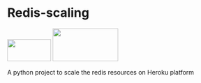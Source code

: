 # Redis-scaling
<img src="https://upload.wikimedia.org/wikipedia/en/thumb/6/6b/Redis_Logo.svg/1200px-Redis_Logo.svg.png" width="100" height="50">   <img src="https://image.slidesharecdn.com/rajmzi6uqgkzthtkelcb-signature-288a44c20c18bf078ea3abc9ee3cffe883f3cbd3b1c0ae717080f63760cccd7b-poli-160523185858/95/postgres-redis-sitting-in-a-tree-rimas-silkaitis-heroku-20-638.jpg?cb=1465593588" width="150" height="75">   
   
A python project to scale the redis resources on Heroku platform
